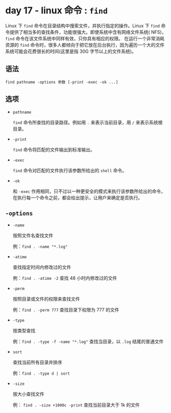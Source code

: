 # day 17 - linux 命令 : `find`

Linux 下 `find` 命令在目录结构中搜索文件，并执行指定的操作。Linux 下 `find` 命令提供了相当多的查找条件，功能很强大。即使系统中含有网络文件系统( NFS)，`find` 命令在该文件系统中同样有效，只你具有相应的权限。 在运行一个非常消耗资源的 `find` 命令时，很多人都倾向于把它放在后台执行，因为遍历一个大的文件系统可能会花费很长的时间(这里是指 30G 字节以上的文件系统)。

## 语法

```
find pathname -options 参数 [-print -exec -ok ...]
```
        
## 选项

+   `pathname`

    `find` 命令所查找的目录路径。例如用 `.` 来表示当前目录，用 `/` 来表示系统根目录。
    
+   `-print`

    `find` 命令将匹配的文件输出到标准输出。
    
+   `-exec`

    `find` 命令对匹配的文件执行该参数所给出的 `shell` 命令。
    
+   `-ok`

    和 `-exec` 作用相同，只不过以一种更安全的模式来执行该参数所给出的命令，在执行每一个命令之前，都会给出提示，让用户来确定是否执行。
    
## `-options`

+   `-name`

    按照文件名查找文件
    
    例：`find . -name "*.log"`
    
+   `-atime`

    查找指定时间内修改过的文件
    
    例：`find . -atime -2` 查找 48 小时内修改过的文件
    
+   `-perm`

    按照目录或文件的权限来查找文件
    
    例：`find . -perm 777` 查找目录下权限为 777 的文件
    
+   `-type`

    按类型查找
    
    例：`find . -type -f -name "*.log"` 查找当目录，以 `.log` 结尾的普通文件 
    
+   `sort`

    查找当前所有目录并排序
    
    例：`find . -type d | sort`
    
+   `-size`

    按大小查找文件
    
    例： `find . -size +1000c -print` 查找当前目录大于 1k 的文件